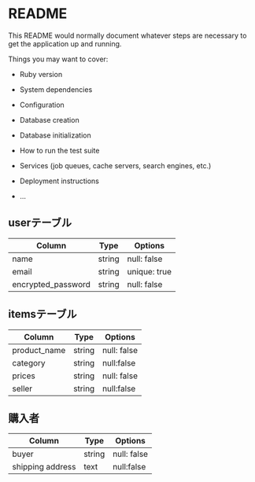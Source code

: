 # README

This README would normally document whatever steps are necessary to get the
application up and running.

Things you may want to cover:

* Ruby version

* System dependencies

* Configuration

* Database creation

* Database initialization

* How to run the test suite

* Services (job queues, cache servers, search engines, etc.)

* Deployment instructions

* ...
## userテーブル
|Column             |Type        |Options|
|-------------------|------------|------------|
|name               | string     |null: false |
|email              | string     |unique: true|
|encrypted_password |  string    |null: false |


## itemsテーブル

|Column             |Type        |Options|
|-------------------|------------|------------|
|product_name      |string      |null: false |
|category           | string     |null:false  |
|prices             |  string    |null: false |
|seller             |  string    |null:false  |

## 購入者

|Column             |Type        |Options|
|-----------------|------------|------------|
| buyer           | string     |null: false |
| shipping address| text       |null:false  |

